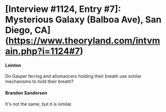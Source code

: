 # [Interview #1124, Entry #7]: Mysterious Galaxy (Balboa Ave), San Diego, CA](https://www.theoryland.com/intvmain.php?i=1124#7)

#### Leinton

Do Gasper ferring and allomancers holding their breath use similar mechanisms to hold their breath?

#### Brandon Sanderson

It's not the same, but it is similar.

